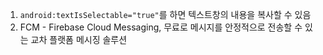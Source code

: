 1. `android:textIsSelectable="true"`를 하면 텍스트창의 내용을 복사할 수 있음
2. FCM - Firebase Cloud Messaging,  무료로 메시지를 안정적으로 전송할 수 있는 교차 플랫폼 메시징 솔루션